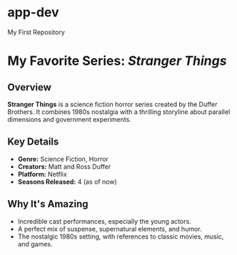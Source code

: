 # app-dev
My First Repository

# My Favorite Series: *Stranger Things*

## Overview
**Stranger Things** is a science fiction horror series created by the Duffer Brothers. It combines 1980s nostalgia with a thrilling storyline about parallel dimensions and government experiments.

## Key Details
- **Genre:** Science Fiction, Horror  
- **Creators:** Matt and Ross Duffer  
- **Platform:** Netflix  
- **Seasons Released:** 4 (as of now)

## Why It's Amazing
- Incredible cast performances, especially the young actors.
- A perfect mix of suspense, supernatural elements, and humor.
- The nostalgic 1980s setting, with references to classic movies, music, and games.
